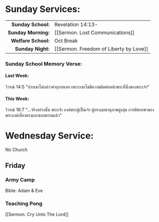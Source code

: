 
# Sunday Services:

| | |
| --:|:-- |
| **Sunday School:**  |	Revelation 14:13-
| **Sunday Morning:** |	[[Sermon. Lost Communications]]
| **Welfare School:** |	Oct Break
| **Sunday Night:**   |  [[Sermon. Freedom of Liberty by Love]]

### Sunday School Memory Verse:
#### Last Week: 
วิวรณ์ 14:5 "ปากเขาไม่กล่าวคำอุบายเลย เพราะเขาไม่มีความผิดต่อหน้าพระที่นั่งของพระเจ้า"

#### This Week:
วิวรณ์ 16:7 "...จริงอย่างนั้น พระเจ้า องค์พระผู้เป็นเจ้า ผู้ทรงฤทธานุภาพสูงสุด การพิพากษาของพระองค์เที่ยงตรงและชอบธรรมแล้ว"

# Wednesday Service:
No Church

## Friday
### Army Camp
Bible: Adam & Eve

### Teaching Pong
[[Sermon. Cry Unto The Lord]]
